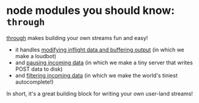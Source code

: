 # node modules you should know: `through`

[through](http://npm.im/through) makes building your own streams fun and easy!

* it handles [modifying inflight data and buffering output](./part-1/) (in which we make a loudbot)
* and [pausing incoming data](./part-2/) (in which we make a tiny server that writes POST data to disk)
* and [filtering incoming data](./part-3/) (in which we make the world's tiniest autocomplete!)

In short, it's a great building block for writing your own user-land streams!

 
